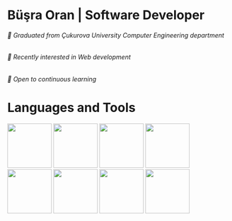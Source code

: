 # Büşra Oran | Software Developer

###### :crystal_ball: Graduated from Çukurova University Computer Engineering department
###### :crystal_ball: Recently interested in Web development
###### :crystal_ball: Open to continuous learning


# Languages and Tools
<p float="left">
<img src=https://1000logos.net/wp-content/uploads/2020/09/Java-Logo-1996-768x483.png width=100 >
<img src=https://ih1.redbubble.net/image.395411727.8962/st,small,845x845-pad,1000x1000,f8f8f8.u2.jpg width=100>
<img src=https://encrypted-tbn0.gstatic.com/images?q=tbn:ANd9GcTh3HoIzed04XoJIRjgbP_krDSlq-Ph3bfFTA&usqp=CAU width=100>
<img src=https://encrypted-tbn0.gstatic.com/images?q=tbn:ANd9GcR9WYHLYIVN011VGVl1pkwPRrAGWPBbG25YrQ&usqp=CAU width=100>
<img src=https://www.svgrepo.com/show/303232/mongodb-logo.svg width=100>
<img src=https://cdn4.iconfinder.com/data/icons/logos-and-brands/512/267_Python_logo-512.png width=100>
<img src=https://d1wrxu8gicsgam.cloudfront.net/wp-content/files/django-logo-big.jpg width=100>
<img src=https://www.svgrepo.com/show/303229/microsoft-sql-server-logo.svg width=100>
</p>
<!--
**busraaaoran/busraaaoran** is a ✨ _special_ ✨ repository because its `README.md` (this file) appears on your GitHub profile.

Here are some ideas to get you started:

- 🔭 I’m currently working on ...
- 🌱 I’m currently learning ...
- 👯 I’m looking to collaborate on ...
- 🤔 I’m looking for help with ...
- 💬 Ask me about ...
- 📫 How to reach me: ...
- 😄 Pronouns: ...
- ⚡ Fun fact: ...
-->
